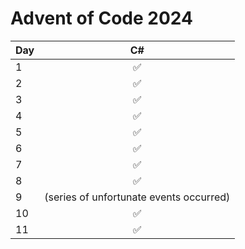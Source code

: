 # Advent of Code 2024

| Day |                   C#                    | 
|:----|:---------------------------------------:| 
| 1   |                    ✅                    | 
| 2   |                    ✅                    | 
| 3   |                    ✅                    | 
| 4   |                    ✅                    | 
| 5   |                    ✅                    | 
| 6   |                    ✅                    | 
| 7   |                    ✅                    | 
| 8   |                    ✅                    | 
| 9   | (series of unfortunate events occurred) | 
| 10  |                    ✅                    | 
| 11  |                    ✅                    | 